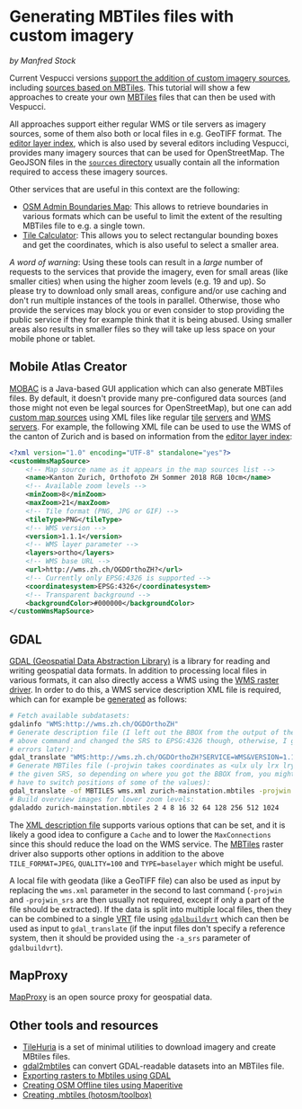 # Generating MBTiles files with custom imagery
_by Manfred Stock_

Current Vespucci versions [support the addition of custom imagery sources](custom_imagery.md), including [sources based on MBTiles](custom_imagery.md#mbtiles). This tutorial will show a few approaches to create your own [MBTiles](https://github.com/mapbox/mbtiles-spec) files that can then be used with Vespucci.

All approaches support either regular WMS or tile servers as imagery sources, some of them also both or local files in e.g. GeoTIFF format. The [editor layer index](https://github.com/osmlab/editor-layer-index), which is also used by several editors including Vespucci, provides many imagery sources that can be used for OpenStreetMap. The GeoJSON files in the [`sources` directory](https://github.com/osmlab/editor-layer-index/tree/gh-pages/sources) usually contain all the information required to access these imagery sources.

Other services that are useful in this context are the following:

* [OSM Admin Boundaries Map](https://wambachers-osm.website/boundaries/): This allows to retrieve boundaries in various formats which can be useful to limit the extent of the resulting MBTiles file to e.g. a single town.
* [Tile Calculator](https://tools.geofabrik.de/calc/#type=geofabrik_standard&tab=1&proj=EPSG:4326&places=4): This allows you to select rectangular bounding boxes and get the coordinates, which is also useful to select a smaller area.

*A word of warning*: Using these tools can result in a _large_ number of requests to the services that provide the imagery, even for small areas (like smaller cities) when using the higher zoom levels (e.g. 19 and up). So please try to download only small areas, configure and/or use caching and don't run multiple instances of the tools in parallel. Otherwise, those who provide the services may block you or even consider to stop providing the public service if they for example think that it is being abused. Using smaller areas also results in smaller files so they will take up less space on your mobile phone or tablet.

## Mobile Atlas Creator

[MOBAC](https://mobac.sourceforge.io/) is a Java-based GUI application which can also generate MBTiles files. By default, it doesn't provide many pre-configured data sources (and those might not even be legal sources for OpenStreetMap), but one can add [custom map sources](https://mobac.sourceforge.io/MOBAC/README.HTM#CustomMapSource) using XML files like regular [tile](https://mobac.sourceforge.io/wiki/index.php/Custom_XML_Map_Sources#Simple_custom_map_sources) [servers](https://mobac.sourceforge.io/wiki/index.php/Custom_XML_Map_Sources#customMapSource) and [WMS](https://mobac.sourceforge.io/wiki/index.php/Custom_XML_Map_Sources#Custom_WMS_map_sources) [servers](https://mobac.sourceforge.io/wiki/index.php/Custom_XML_Map_Sources#customWmsMapSource). For example, the following XML file can be used to use the WMS of the canton of Zurich and is based on information from the [editor layer index](https://github.com/osmlab/editor-layer-index/blob/gh-pages/sources/europe/ch/Kanton_Zurich_ortho_2018_wms.geojson):

```xml
<?xml version="1.0" encoding="UTF-8" standalone="yes"?>
<customWmsMapSource>
    <!-- Map source name as it appears in the map sources list -->
    <name>Kanton Zurich, Orthofoto ZH Sommer 2018 RGB 10cm</name>
    <!-- Available zoom levels -->
    <minZoom>8</minZoom>
    <maxZoom>21</maxZoom>
    <!-- Tile format (PNG, JPG or GIF) -->
    <tileType>PNG</tileType>
    <!-- WMS version -->
    <version>1.1.1</version>
    <!-- WMS layer parameter -->
    <layers>ortho</layers>
    <!-- WMS base URL -->
    <url>http://wms.zh.ch/OGDOrthoZH?</url>
    <!-- Currently only EPSG:4326 is supported -->
    <coordinatesystem>EPSG:4326</coordinatesystem>
    <!-- Transparent background -->
    <backgroundColor>#000000</backgroundColor>
</customWmsMapSource>
```

## GDAL

[GDAL (Geospatial Data Abstraction Library)](http://www.gdal.org/) is a library for reading and writing geospatial data formats. In addition to processing local files in various formats, it can also directly access a WMS using the [WMS raster driver](https://gdal.org/drivers/raster/wms.html). In order to do this, a WMS service description XML file is required, which can for example be [generated](https://gdal.org/drivers/raster/wms.html#generation-of-wms-service-description-xml-file) as follows:

```bash
# Fetch available subdatasets:
gdalinfo "WMS:http://wms.zh.ch/OGDOrthoZH"
# Generate description file (I left out the BBOX from the output of the
# above command and changed the SRS to EPSG:4326 though, otherwise, I got
# errors later):
gdal_translate "WMS:http://wms.zh.ch/OGDOrthoZH?SERVICE=WMS&VERSION=1.1.1&REQUEST=GetMap&LAYERS=ortho&SRS=EPSG:4326" wms.xml -of WMS
# Generate MBTiles file (-projwin takes coordinates as <ulx uly lrx lry> in
# the given SRS, so depending on where you got the BBOX from, you might
# have to switch positions of some of the values):
gdal_translate -of MBTILES wms.xml zurich-mainstation.mbtiles -projwin 8.5334 47.3807 8.5426 47.3763 -projwin_srs EPSG:4326 -co TILE_FORMAT=JPEG -co QUALITY=100 -co TYPE=baselayer
# Build overview images for lower zoom levels:
gdaladdo zurich-mainstation.mbtiles 2 4 8 16 32 64 128 256 512 1024
```

The [XML description file](https://gdal.org/drivers/raster/wms.html#xml-description-file) supports various options that can be set, and it is likely a good idea to configure a `Cache` and to lower the `MaxConnections` since this should reduce the load on the WMS service. The [MBTiles](https://gdal.org/drivers/raster/mbtiles.html) raster driver also supports other options in addition to the above `TILE_FORMAT=JPEG`, `QUALITY=100` and `TYPE=baselayer` which might be useful.

A local file with geodata (like a GeoTIFF file) can also be used as input by replacing the `wms.xml` parameter in the second to last command (`-projwin` and `-projwin_srs` are then usually not required, except if only a part of the file should be extracted). If the data is split into multiple local files, then they can be combined to a single [VRT](https://gdal.org/drivers/raster/vrt.html) file using [`gdalbuildvrt`](https://gdal.org/programs/gdalbuildvrt.html) which can then be used as input to `gdal_translate` (if the input files don't specify a reference system, then it should be provided using the `-a_srs` parameter of `gdalbuildvrt`).

## MapProxy

[MapProxy](http://mapproxy.org/) is an open source proxy for geospatial data.

## Other tools and resources

* [TileHuria](https://github.com/HumanitarianStuff/tilehuria) is a set of minimal utilities to download imagery and create MBtiles files.
* [gdal2mbtiles](https://github.com/ecometrica/gdal2mbtiles) can convert GDAL-readable datasets into an MBTiles file.
* [Exporting rasters to Mbtiles using GDAL](https://pvanb.wordpress.com/2017/03/06/raster2mbtiles/)
* [Creating OSM Offline tiles using Maperitive](https://osedok.wordpress.com/2015/02/25/creating-osm-offline-tiles-using-maperitive/)
* [Creating .mbtiles (hotosm/toolbox)](https://github.com/hotosm/toolbox/wiki/4.5-Creating-.mbtiles)
